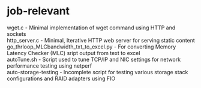 # job-relevant

wget.c - Minimal implementation of wget command using HTTP and sockets \
http_server.c - Minimal, Iterative HTTP web server for serving static content \
go_thrloop_MLCbandwidth_txt_to_excel.py - For converting Memory Latency Checker (MLC) sript output from text to excel \
autoTune.sh - Script used to tune TCP/IP and NIC settings for network performance testing using netperf \
auto-storage-testing - Incomplete script for testing various storage stack configurations and RAID adapters using FIO
